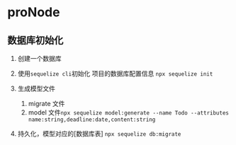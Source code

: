 # proNode

## 数据库初始化

1. 创建一个数据库
2. 使用`sequelize cli`初始化 项目的数据库配置信息
   `npx sequelize init`
3. 生成模型文件

   1. migrate 文件
   2. model 文件`npx sequelize model:generate --name Todo --attributes name:string,deadline:date,content:string`

4. 持久化，模型对应的[数据库表]
   `npx sequelize db:migrate`
